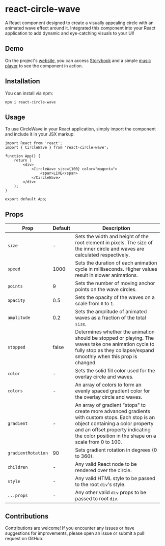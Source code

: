 # react-circle-wave

A React component designed to create a visually appealing circle with an animated wave effect around it. Integrated this component into your React application to add dynamic and eye-catching visuals to your UI!

## Demo

On the project's [website](https://ptvty.github.io/react-circle-wave/), you can access [Storybook](https://ptvty.github.io/react-circle-wave/storybook-static/) and a simple [music player](https://ptvty.github.io/react-circle-wave/demo-music-player/) to see the component in action.

## Installation

You can install via npm:

    npm i react-circle-wave

## Usage

To use CircleWave in your React application, simply import the component and include it in your JSX markup:

    import React from 'react';
    import { CircleWave } from 'react-circle-wave';

    function App() {
        return (
            <div>
                <CircleWave size={100} color="magenta">
                    <span>LIVE</span>
                </CircleWave>
            </div>
        );
    }

    export default App;

## Props

Prop | Default | Description
--- | --- | ---
`size`      | -     | Sets the width and height of the root element in pixels. The size of the inner circle and waves are calculated respectively.
`speed`     | 1000  | Sets the duration of each animation cycle in milliseconds. Higher values result in slower animations.
`points`    | 9     | Sets the number of moving anchor points on the wave circles.
`opacity`   | 0.5   | Sets the opacity of the waves on a scale from `0` to `1`.
`amplitude` | 0.2   | Sets the amplitude of animated waves as a fraction of the total `size`.
`stopped`   | false | Determines whether the animation should be stopped or playing. The waves take one animation cycle to fully stop as they collapse/expand smoothly when this prop is changed.
`color`     | -     | Sets the solid fill color used for the overlay circle and waves.
`colors`    | -     | An array of colors to form an evenly spaced gradient color for the overlay circle and waves.
`gradient`  | -     | An array of gradient "stops" to create more advanced gradients with custom stops. Each stop is an object containing a color property and an offset property indicating the color position in the shape on a scale from 0 to 100.
`gradientRotation`  | 90 | Sets gradient rotation in degrees (0 to 360).
`children`  | -     | Any valid React node to be rendered over the circle.
`style`     | -     | Any valid HTML style to be passed to the root `div`'s style.
`...props`  | -     | Any other valid `div` props to be passed to root `div`.


## Contributions

Contributions are welcome! If you encounter any issues or have suggestions for improvements, please open an issue or submit a pull request on GitHub.
